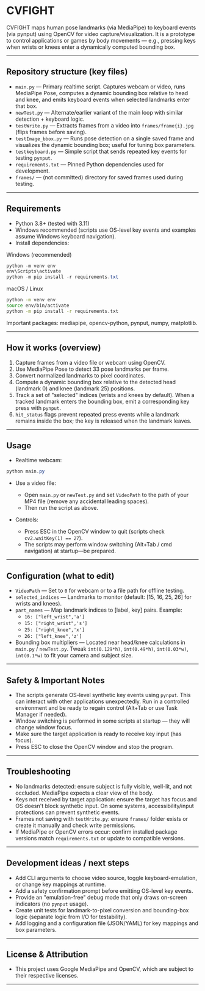 # CVFIGHT

CVFIGHT maps human pose landmarks (via MediaPipe) to keyboard events (via pynput) using OpenCV for video capture/visualization. It is a prototype to control applications or games by body movements — e.g., pressing keys when wrists or knees enter a dynamically computed bounding box.

---

## Repository structure (key files)

- `main.py` — Primary realtime script. Captures webcam or video, runs MediaPipe Pose, computes a dynamic bounding box relative to head and knee, and emits keyboard events when selected landmarks enter that box.
- `newTest.py` — Alternate/earlier variant of the main loop with similar detection + keyboard logic.
- `testWrite.py` — Extracts frames from a video into `frames/frame{i}.jpg` (flips frames before saving).
- `testImage_bbox.py` — Runs pose detection on a single saved frame and visualizes the dynamic bounding box; useful for tuning box parameters.
- `testkeyboard.py` — Simple script that sends repeated key events for testing `pynput`.
- `requirements.txt` — Pinned Python dependencies used for development.
- `frames/` — (not committed) directory for saved frames used during testing.

---

## Requirements

- Python 3.8+ (tested with 3.11)
- Windows recommended (scripts use OS-level key events and examples assume Windows keyboard navigation).
- Install dependencies:

Windows (recommended)

```powershell
python -m venv env
env\Scripts\activate
python -m pip install -r requirements.txt
```

macOS / Linux

```bash
python -m venv env
source env/bin/activate
python -m pip install -r requirements.txt
```

Important packages: mediapipe, opencv-python, pynput, numpy, matplotlib.

---

## How it works (overview)

1. Capture frames from a video file or webcam using OpenCV.
2. Use MediaPipe Pose to detect 33 pose landmarks per frame.
3. Convert normalized landmarks to pixel coordinates.
4. Compute a dynamic bounding box relative to the detected head (landmark 0) and knee (landmark 25) positions.
5. Track a set of "selected" indices (wrists and knees by default). When a tracked landmark enters the bounding box, emit a corresponding key press with `pynput`.
6. `hit_status` flags prevent repeated press events while a landmark remains inside the box; the key is released when the landmark leaves.

---

## Usage

- Realtime webcam:

```powershell
python main.py
```

- Use a video file:

  - Open `main.py` or `newTest.py` and set `VideoPath` to the path of your MP4 file (remove any accidental leading spaces).
  - Then run the script as above.

- Controls:
  - Press ESC in the OpenCV window to quit (scripts check `cv2.waitKey(1) == 27`).
  - The scripts may perform window switching (Alt+Tab / cmd navigation) at startup—be prepared.

---

## Configuration (what to edit)

- `VideoPath` — Set to `0` for webcam or to a file path for offline testing.
- `selected_indices` — Landmarks to monitor (default: [15, 16, 25, 26] for wrists and knees).
- `part_names` — Map landmark indices to [label, key] pairs. Example:
  - `16: ["left_wrist",'a']`
  - `15: ["right_wrist",'s']`
  - `25: ["right_knee",'x']`
  - `26: ["left_knee",'z']`
- Bounding box multipliers — Located near head/knee calculations in `main.py` / `newTest.py`. Tweak `int(0.129*h)`, `int(0.49*h)`, `int(0.03*w)`, `int(0.1*w)` to fit your camera and subject size.

---

## Safety & Important Notes

- The scripts generate OS-level synthetic key events using `pynput`. This can interact with other applications unexpectedly. Run in a controlled environment and be ready to regain control (Alt+Tab or use Task Manager if needed).
- Window switching is performed in some scripts at startup — they will change window focus.
- Make sure the target application is ready to receive key input (has focus).
- Press ESC to close the OpenCV window and stop the program.

---

## Troubleshooting

- No landmarks detected: ensure subject is fully visible, well-lit, and not occluded. MediaPipe expects a clear view of the body.
- Keys not received by target application: ensure the target has focus and OS doesn't block synthetic input. On some systems, accessibility/input protections can prevent synthetic events.
- Frames not saving with `testWrite.py`: ensure `frames/` folder exists or create it manually and check write permissions.
- If MediaPipe or OpenCV errors occur: confirm installed package versions match `requirements.txt` or update to compatible versions.

---

## Development ideas / next steps

- Add CLI arguments to choose video source, toggle keyboard-emulation, or change key mappings at runtime.
- Add a safety confirmation prompt before emitting OS-level key events.
- Provide an "emulation-free" debug mode that only draws on-screen indicators (no `pynput` usage).
- Create unit tests for landmark-to-pixel conversion and bounding-box logic (separate logic from I/O for testability).
- Add logging and a configuration file (JSON/YAML) for key mappings and box parameters.

---

## License & Attribution

- This project uses Google MediaPipe and OpenCV, which are subject to their respective licenses.

---
